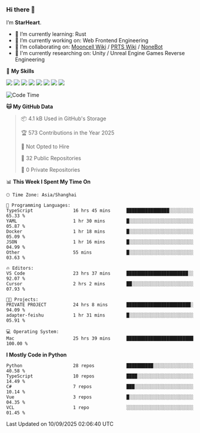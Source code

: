 ### Hi there 👋

I’m **StarHeart**.

- 🌱 I’m currently learning: Rust
- 🔭 I’m currently working on: Web Frontend Engineering
- 👯 I’m collaborating on: [Mooncell Wiki](https://fgo.wiki/) / [PRTS Wiki](http://prts.wiki/) / [NoneBot](https://github.com/nonebot)
- 🔬 I'm currently researching on: Unity / Unreal Engine Games Reverse Engineering

🌟 **My Skills**

![](https://img.shields.io/badge/-Python-3e74a2?style=flat-square&logo=Python&logoColor=fff)
![](https://img.shields.io/badge/-Node.js-339933?style=flat-square&logo=node.js&logoColor=fff)
![](https://img.shields.io/badge/-Vue-4fc08d?style=flat-square&logo=vue.js&logoColor=fff)
![](https://img.shields.io/badge/-React-2d98ce?style=flat-square&logo=React&logoColor=fff)
![](https://img.shields.io/badge/-TypeScript-3178C6?style=flat-square&logo=TypeScript&logoColor=fff)
![](https://img.shields.io/badge/-Docker-2496ED?style=flat-square&logo=Docker&logoColor=fff)
![](https://img.shields.io/badge/-Linux-000000?style=flat-square&logo=Linux&logoColor=fff)
![](https://img.shields.io/badge/-Dotnet-512bd4?style=flat-square&logo=.net&logoColor=fff)

<!--START_SECTION:waka-->
![Code Time](http://img.shields.io/badge/Code%20Time-1%2C763%20hrs%209%20mins-blue)

**🐱 My GitHub Data** 

> 📦 4.1 kB Used in GitHub's Storage 
 > 
> 🏆 573 Contributions in the Year 2025
 > 
> 🚫 Not Opted to Hire
 > 
> 📜 32 Public Repositories 
 > 
> 🔑 0 Private Repositories 
 > 
📊 **This Week I Spent My Time On** 

```text
🕑︎ Time Zone: Asia/Shanghai

💬 Programming Languages: 
TypeScript               16 hrs 45 mins      ████████████████░░░░░░░░░   65.33 % 
YAML                     1 hr 30 mins        █░░░░░░░░░░░░░░░░░░░░░░░░   05.87 % 
Docker                   1 hr 18 mins        █░░░░░░░░░░░░░░░░░░░░░░░░   05.09 % 
JSON                     1 hr 16 mins        █░░░░░░░░░░░░░░░░░░░░░░░░   04.99 % 
Other                    55 mins             █░░░░░░░░░░░░░░░░░░░░░░░░   03.63 % 

🔥 Editors: 
VS Code                  23 hrs 37 mins      ███████████████████████░░   92.07 % 
Cursor                   2 hrs 2 mins        ██░░░░░░░░░░░░░░░░░░░░░░░   07.93 % 

🐱‍💻 Projects: 
PRIVATE PROJECT          24 hrs 8 mins       ████████████████████████░   94.09 % 
adapter-feishu           1 hr 31 mins        █░░░░░░░░░░░░░░░░░░░░░░░░   05.91 % 

💻 Operating System: 
Mac                      25 hrs 39 mins      █████████████████████████   100.00 % 
```

**I Mostly Code in Python** 

```text
Python                   28 repos            ██████████░░░░░░░░░░░░░░░   40.58 % 
TypeScript               10 repos            ████░░░░░░░░░░░░░░░░░░░░░   14.49 % 
C#                       7 repos             ███░░░░░░░░░░░░░░░░░░░░░░   10.14 % 
Vue                      3 repos             █░░░░░░░░░░░░░░░░░░░░░░░░   04.35 % 
VCL                      1 repo              ░░░░░░░░░░░░░░░░░░░░░░░░░   01.45 % 
```




 Last Updated on 10/09/2025 02:06:40 UTC
<!--END_SECTION:waka-->
